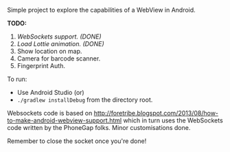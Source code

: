 Simple project to explore the capabilities of a WebView in Android.

**TODO:**
1. _WebSockets support. (DONE)_
2. _Load Lottie animation. (DONE)_
3. Show location on map.
4. Camera for barcode scanner.
5. Fingerprint Auth.

To run:
- Use Android Studio (or)
- `./gradlew installDebug` from the directory root.

Websockets code is based on http://foretribe.blogspot.com/2013/08/how-to-make-android-webview-support.html which in
turn uses the WebSockets code written by the PhoneGap folks. Minor customisations done.

Remember to close the socket once you're done!

